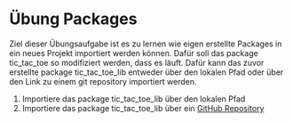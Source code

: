 # Übung Packages

Ziel dieser Übungsaufgabe ist es zu lernen wie eigen erstellte Packages in ein neues Projekt importiert werden können. Dafür soll das package tic_tac_toe so modifiziert werden, dass es läuft.
Dafür kann das zuvor erstellte package tic_tac_toe_lib entweder über den lokalen Pfad oder über den Link zu einem git repository importiert werden.

1. Importiere das package tic_tac_toe_lib über den lokalen Pfad
2. Importiere das package tic_tac_toe_lib über ein [GitHub Repository](https://github.com/programonaut/tic_tac_toe_lib.git)